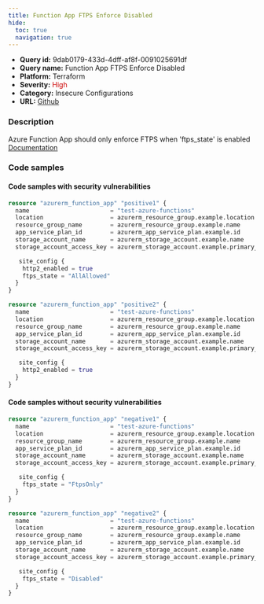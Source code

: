 ```yaml
---
title: Function App FTPS Enforce Disabled
hide:
  toc: true
  navigation: true
---
```


<style>
  .highlight .hll {
    background-color: #ff171742;
  }
  .md-content {
    max-width: 1100px;
    margin: 0 auto;
  }
</style>

-   **Query id:** 9dab0179-433d-4dff-af8f-0091025691df
-   **Query name:** Function App FTPS Enforce Disabled
-   **Platform:** Terraform
-   **Severity:** <span style="color:#C00">High</span>
-   **Category:** Insecure Configurations
-   **URL:** [Github](https://github.com/Checkmarx/kics/tree/master/assets/queries/terraform/azure/function_app_ftps_enforce_disabled)

### Description
Azure Function App should only enforce FTPS when 'ftps_state' is enabled<br>
[Documentation](https://registry.terraform.io/providers/hashicorp/azurerm/latest/docs/resources/function_app#ftps_state)

### Code samples
#### Code samples with security vulnerabilities
```tf title="Positive test num. 1 - tf file" hl_lines="11"
resource "azurerm_function_app" "positive1" {
  name                       = "test-azure-functions"
  location                   = azurerm_resource_group.example.location
  resource_group_name        = azurerm_resource_group.example.name
  app_service_plan_id        = azurerm_app_service_plan.example.id
  storage_account_name       = azurerm_storage_account.example.name
  storage_account_access_key = azurerm_storage_account.example.primary_access_key

   site_config {
    http2_enabled = true
    ftps_state = "AllAllowed"
  }
}

```
```tf title="Positive test num. 2 - tf file" hl_lines="9"
resource "azurerm_function_app" "positive2" {
  name                       = "test-azure-functions"
  location                   = azurerm_resource_group.example.location
  resource_group_name        = azurerm_resource_group.example.name
  app_service_plan_id        = azurerm_app_service_plan.example.id
  storage_account_name       = azurerm_storage_account.example.name
  storage_account_access_key = azurerm_storage_account.example.primary_access_key

   site_config {
    http2_enabled = true
  }
}

```


#### Code samples without security vulnerabilities
```tf title="Negative test num. 1 - tf file"
resource "azurerm_function_app" "negative1" {
  name                       = "test-azure-functions"
  location                   = azurerm_resource_group.example.location
  resource_group_name        = azurerm_resource_group.example.name
  app_service_plan_id        = azurerm_app_service_plan.example.id
  storage_account_name       = azurerm_storage_account.example.name
  storage_account_access_key = azurerm_storage_account.example.primary_access_key

   site_config {
    ftps_state = "FtpsOnly"
  }
}

```
```tf title="Negative test num. 2 - tf file"
resource "azurerm_function_app" "negative2" {
  name                       = "test-azure-functions"
  location                   = azurerm_resource_group.example.location
  resource_group_name        = azurerm_resource_group.example.name
  app_service_plan_id        = azurerm_app_service_plan.example.id
  storage_account_name       = azurerm_storage_account.example.name
  storage_account_access_key = azurerm_storage_account.example.primary_access_key

   site_config {
    ftps_state = "Disabled"
  }
}

```
